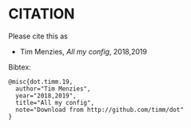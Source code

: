 
# CITATION

Please cite this as

- Tim Menzies, _All my config_, 2018,2019

Bibtex:

    @misc{dot.timm.19,
      author="Tim Menzies",
      year="2018,2019",
      title="All my config",
      note="Download from http://github.com/timm/dot"
    }
